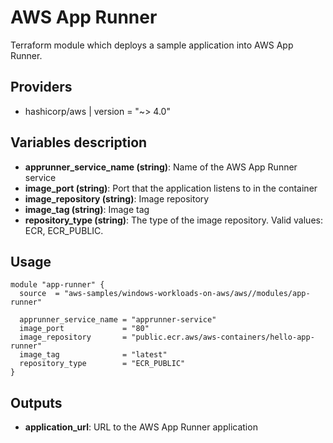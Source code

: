 # AWS App Runner

Terraform module which deploys a sample application into AWS App Runner.

## Providers

- hashicorp/aws | version = "~> 4.0"

## Variables description
- **apprunner_service_name (string)**: Name of the AWS App Runner service
- **image_port (string)**: Port that the application listens to in the container
- **image_repository (string)**: Image repository
- **image_tag (string)**: Image tag
- **repository_type (string)**: The type of the image repository. Valid values: ECR, ECR_PUBLIC.


## Usage

```hcl
module "app-runner" {
  source  = "aws-samples/windows-workloads-on-aws/aws//modules/app-runner"

  apprunner_service_name = "apprunner-service"
  image_port             = "80"
  image_repository       = "public.ecr.aws/aws-containers/hello-app-runner"
  image_tag              = "latest"
  repository_type        = "ECR_PUBLIC"
}
```
## Outputs

- **application_url**: URL to the AWS App Runner application 